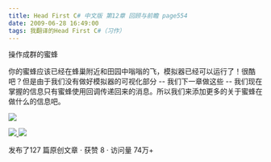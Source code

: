 ```yaml
---
title: Head First C# 中文版 第12章 回顾与前瞻 page554
date: 2009-06-28 16:49:00
tags: 我翻译的Head First C#（习作）
---
```

操作成群的蜜蜂

  

你的蜜蜂应该已经在蜂巢附近和田园中嗡嗡的飞，模拟器已经可以运行了！很酷吧？但是由于我们没有做好模拟器的可视化部分  \--  我们下一章做这些  \--
我们现在掌握的信息只有蜜蜂使用回调传递回来的消息。所以我们来添加更多的关于蜜蜂在做什么的信息吧。

  

![](https://p-blog.csdn.net/images/p_blog_csdn_net/cuipengfei1/EntryImages/20090628/2009-06-28_16-37-24.jpg)



[ ![](https://profile.csdnimg.cn/5/2/5/3_cuipengfei1)
![](https://g.csdnimg.cn/static/user-reg-year/1x/11.png)
](https://blog.csdn.net/cuipengfei1)



发布了127 篇原创文章  ·  获赞 8  ·  访问量 74万+

